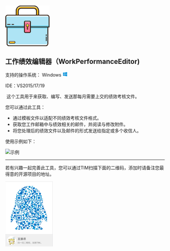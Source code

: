 <p style="display:inline">




![img](../logo.png)

## 工作绩效编辑器（WorkPerformanceEditor) ##

支持的操作系统： Windows ![windows](../windows.png)

IDE：VS2015/17/19

​       这个工具用于来获取、编写、发送那每月需要上交的绩效考核文件。

您可以通过此工具：

- 通过模板文件以适配不同绩效考核文件格式。
- 获取您工作邮箱中与绩效相关的邮件，并阅读与修改附件。
- 将您处理后的绩效文件以及邮件的形式发送给指定或多个收信人。

使用示例如下：

![示例](example.gif)







****
若有兴趣一起完善此工具，您可以通过TIM扫描下面的二维码，添加时请备注您最得意的开源项目的地址。

<p>
<img width='150'  src="../contact-tim.jpg" >
</p>